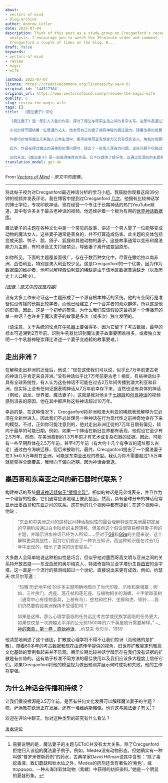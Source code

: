 ```yaml
---
about:
- vectors-of-mind
- blog-archive
author: Andrew Cutler
date: 2025-07-04
description: Think of this post as a study group on Crecganford's recent mythological
  analysis. I encourage you to watch the 39-minute video and comment. I’ve mentioned
  Crecganford a couple of times on the blog. H...
draft: false
keywords:
- vectors-of-mind
- review
- magic
- wife

lastmod: 2025-07-07
license: https://creativecommons.org/licenses/by-sa/4.0/
original_id: '144517304'
original_url: https://www.vectorsofmind.com/p/review-the-magic-wife
quality: 6
slug: review-the-magic-wife
tags: []
title: '《魔法妻子》评论

  《魔法妻子》是一部引人入胜的作品，探讨了魔法与现实生活之间的复杂关系。这部作品通过其独特的叙事方式和深刻的角色刻画，成功地吸引了读者的注意力。

  小说的情节围绕着一位普通的丈夫，他发现自己的妻子拥有神秘的魔法能力。随着故事的发展，读者被引入一个充满奇幻色彩的世界，同时也面临着关于信任、爱情和个人身份的深刻思考。

  作者巧妙地将魔法元素融入日常生活中，使得故事既富有想象力又具有现实意义。角色的发展和他们之间的互动被描绘得栩栩如生，使读者能够与他们产生共鸣。

  此外，作品在探讨魔法的道德和伦理问题时，提出了一些发人深省的问题。这些问题不仅挑战了角色的信仰和价值观，也促使读者反思自己对权力和责任的理解。

  总的来说，《魔法妻子》是一部值得推荐的作品，它不仅提供了娱乐性，还通过其深刻的主题和复杂的角色激发了读者的思考。无论是对魔法题材感兴趣的读者，还是寻求具有深度的文学作品的读者，这部小说都不容错过。'
translation_model: gpt-4o
---
```


*From [Vectors of Mind](https://www.vectorsofmind.com/p/review-the-magic-wife) - 原文中的图像。*

---

将此帖子视为对Crecganford最近神话分析的学习小组。我鼓励你观看这段39分钟的视频并发表评论。我在博客中提到过Crecganford [几次](https://www.vectorsofmind.com/p/archeologists-vs-the-bible?open=false#%C2%A7the-schooling-effect)。他拥有比较神话学的博士学位，专攻印欧神话，现在经营一个专注于长期神话的热门YouTube频道，其中有许多关于最古老神话的视频。他还维护着一个极为有用的[世界神话数据库](https://www.mythologydatabase.com/)。

魔法妻子的主题在各种文化中是一个常见的故事，讲述一个男人娶了一位能够变成动物的魔法女人。这些妻子通常是善良的，并不打算造成伤害。此主题的变体包括变成天鹅、鸭子、鹅、鸽子、狐狸和其他动物的妻子。这些故事通常以变形和魔法能力为主题，有时涉及丈夫打破禁忌，导致妻子离开或变回原形。

如你所见，下面的主题覆盖面很广，存在于数百种文化中，尽管在撒哈拉以南非洲、西伯利亚，特别是澳大利亚较少见。这是Crecganford的一个优势，因为作为数据库的维护者，他可以解释西伯利亚的稀缺是由于该地区数据普遍缺乏（以及历史上人口稀少）。

[*[图像：原文中的视觉内容]*](https://substackcdn.com/image/fetch/$s_!PR89!,f_auto,q_auto:good,fl_progressive:steep/https%3A%2F%2Fsubstack-post-media.s3.amazonaws.com%2Fpublic%2Fimages%2F708c0226-9d54-46f8-97c7-64485feb81ce_1919x1079.png)

没有太多工作来论证这一主题形成了一个源自根本神话的系统。他的专业同行是准备假设传播的长期比较学者，而他已经建立了一个合并者的观众群体，所以这是他的职责。因此，这是一个初步的警告。为什么我们应该假设这最初是一个传播开的单一神话？也许关于魔法妻子的故事是多次（或多次）独立发明的。

（请注意，关于系统的论点在[牛吼器](https://www.vectorsofmind.com/p/the-bullroarer-much-more-than-you)上要强得多，因为它留下了考古数据，最早的标本可追溯到2万年前。识别牛吼器比识别魔法妻子故事要困难得多，或者独立发明一个牛吼器神秘崇拜比讲述一个妻子变成鹤的故事要难。）

## 走出非洲？

在解释走出非洲的迁徙后，他说：“现在这使我们可以说，似乎比7万年前更古老的神话几乎肯定来自非洲。”没有神话似乎比7万年前更古老！相反，有些神话似乎具有全球系统性，有人认为这些神话不可能在过去2万年间传播到澳大利亚和非洲。但实际上没有任何证据表明神话从7万年前幸存下来，当然也没有具体的神话（例如，战龙、世界蛋、魔法妻子）。这就是我对他关于[七姐妹](https://www.youtube.com/watch?v=_qyjKND3dAE)和[创世神话](https://youtu.be/nZmEro_ODqc?si=l_Wa0h_2RNjkjF0u)的视频感到沮丧的原因，他在其中都声称这些神话超过10万年。

幸运的是，在这种情况下，Crecganford将非洲和澳大利亚的稀疏表现解释为它必须在全新世进入，因此我们不必处理另一种神话在行为现代性之前神奇地幸存下来的模型。不过，正如你可能注意到的，他对走出非洲迁徙的7万年日期有偏见，倾向于最早的可能日期。例如，如果一个神话在新旧世界都有表现，他假设它至少有2.5万年。然而，在美洲直到约1.3万年前才有艺术或复杂石器的证据。因此，可能有一些早期群体在2.5万年前，甚至4万年前（有大约十几个有争议的遗址那么古老）通过白令海峡迁移，但后来被取代。最终，Crecganford提出了一个魔法妻子在3.5±0.5万年前在亚洲，可能是东南亚出现的模型。我认为你不需要超过1.5万年就能获得全面覆盖，我倾向于偏向近期，因为神话会衰退。

## 墨西哥和东南亚之间的新石器时代联系？

构建神话的系统[假设神话倾向于“缓慢变异”](https://www.vectorsofmind.com/i/135447203/the-dragon-motif-may-be-paleolithic-mythology-and-archaeology)。相似的神话是兄弟或表亲，并且作为一个理智的检查，它们通常应该地理上彼此接近。然而，具有全球分布的神话经常显示出墨西哥和东亚之间的联系。这在他的几个视频中都有提到；在这个视频中，他说：

> “东亚和中美洲之间的这种民间神话相似性的最合理解释是在美洲最初定居的早期阶段通过白令陆桥的主题转移。但虽然这个假设很容易解释妻子狗的主题，并暗示洪水神话已经为人所知……但对于[G9](https://www.mythologydatabase.com/bd/g9.html)和[G9a](https://www.mythologydatabase.com/bd/g9a.html)的主题来说，这个解释更具挑战性，因为它们假设了一种农业知识，而这种知识是在过去1万年中出现的，暗示了更深的历史联系。”

大多数人会简单地说这种相似性是巧合，但似乎他对墨西哥高文明与亚洲之间的关系持开放态度——东亚血统的奥尔梅克人，特诺奇提特兰金字塔衍生自[西安](https://en.wikipedia.org/wiki/Chinese_pyramids)的金字塔。这一直是一个流行的猜测线超过一个世纪，直接说出来更有成效。例如，约瑟夫·坎贝尔写道：

> “玛雅‘历史地平线’的许多主题明确地暗示了当代印度、爪哇和柬埔寨；例如，三叶拱门、虎座、莲花杖和莲花座、与植物相关的海螺、十字架和圣树（通常中心有怪物面具，上枝有鸟）、蛇柱和栏杆、坐狮和虎、铜铃……我们仍然要假设美洲保持不受侵犯吗？
> 
> 如果是这样，那么心理学面临的任务远比考古学或民族学面临的任务更大，如果仅仅是一次跨越太平洋约公元前1500年的六千英里航行需要解释。” ~_[神的面具，第一卷：原始神话](https://www.goodreads.com/book/show/589064.The_Masks_of_God_Volume_1)，_约瑟夫·坎贝尔，1959

他清楚地阐述了这个谜团，扩散或心理学将不得不让我们惊讶（而他赌的是扩散）。随着60多年的考古数据和现在由遗传学提供的视角，旧世界扩散奠定玛雅高文化基础的案例看起来并不乐观。展示长期比较神话学暗示存在我们没有证据的扩散是有价值的。这有助于校准不同方法的最佳使用以及我们应该多大程度上信任它们。如果Crecganford将他的模型视为做出预测并展示何时成功和失败，他的工作将更强。

## 为什么神话会传播和持续？

让我们假设根源是3.5万年前。是否有任何文化发展可以解释魔法妻子的主题？嗯，萨满教在欧洲正在发展，还有一堆维纳斯雕像。也许这与魔法妻子有关[^1]？

欢迎在评论中聊天。你对这种类型的研究有什么看法？

[发表评论](https://www.vectorsofmind.com/p/review-the-magic-wife/comments)

[^1]: 需要说明的是，魔法妻子的主题与EToC并没有太大关系，除了Crecganford拒绝归入该组的魔法妻子例子。例如，Medea没有动物形态。但她确实有一种叫做“普罗米修斯药剂”的药水，古典学家David Hillman说其中含有：“除了毒蛇毒液、致幻蘑菇和秋水仙之外，Medea的药剂还含有著名的‘紫色’，或πορφυρα，一种从海洋软体动物（紫螺）中获得的纺织染料。”她是一个明显的夏娃形象。